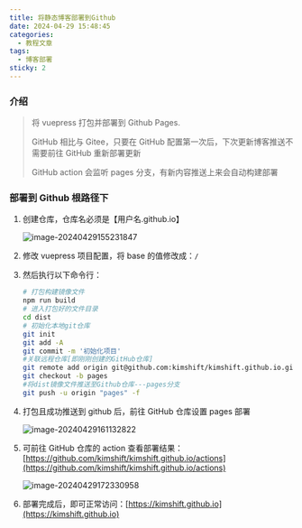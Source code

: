 ```yaml
---
title: 将静态博客部署到Github
date: 2024-04-29 15:48:45
categories:
  - 教程文章
tags:
  - 博客部署
sticky: 2
---
```


### 介绍

> 将 vuepress 打包并部署到 Github Pages.
>
> GitHub 相比与 Gitee，只要在 GitHub 配置第一次后，下次更新博客推送不需要前往 GitHub 重新部署更新
>
> GitHub action 会监听 pages 分支，有新内容推送上来会自动构建部署

### 部署到 Github 根路径下

1. 创建仓库，仓库名必须是【用户名.github.io】

   ![image-20240429155231847](../../../figure/image-20240429155231847.png)

2. 修改 vuepress 项目配置，将 base 的值修改成：`/`

3. 然后执行以下命令行：

   ```sh
   # 打包构建镜像文件
   npm run build
   # 进入打包好的文件目录
   cd dist
   # 初始化本地git仓库
   git init
   git add -A
   git commit -m '初始化项目'
   #关联远程仓库[即刚刚创建的GitHub仓库]
   git remote add origin git@github.com:kimshift/kimshift.github.io.git
   git checkout -b pages
   #将dist镜像文件推送至Github仓库---pages分支
   git push -u origin "pages" -f
   ```

4. 打包且成功推送到 github 后，前往 GitHub 仓库设置 pages 部署

   ![image-20240429161132822](../../../figure/image-20240429161132822.png)

5. 可前往 GitHub 仓库的 action 查看部署结果：[https://github.com/kimshift/kimshift.github.io/actions](https://github.com/kimshift/kimshift.github.io/actions)

   ![image-20240429172330958](../../../figure/image-20240429172330958.png)

6. 部署完成后，即可正常访问：[https://kimshift.github.io](https://kimshift.github.io)
